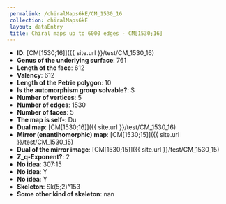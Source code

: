 ```yaml
--- 
 permalink: /chiralMaps6kE/CM_1530_16 
 collection: chiralMaps6kE
 layout: dataEntry
 title: Chiral maps up to 6000 edges - CM[1530;16]
---
```


- **ID**: [CM[1530;16]]({{ site.url }}/test/CM_1530_16)
- **Genus of the underlying surface**: 761
- **Length of the face**: 612
- **Valency**: 612
- **Length of the Petrie polygon**: 10
- **Is the automorphism group solvable?**: S
- **Number of vertices**: 5
- **Number of edges**: 1530
- **Number of faces**: 5
- **The map is self-**: Du
- **Dual map**: [CM[1530;16]]({{ site.url }}/test/CM_1530_16)
- **Mirror (enantihomorphic) map**: [CM[1530;15]]({{ site.url }}/test/CM_1530_15)
- **Dual of the mirror image**: [CM[1530;15]]({{ site.url }}/test/CM_1530_15)
- **Z_q-Exponent?**: 2
- **No idea**:  307:15
- **No idea**: Y
- **No idea**: Y
- **Skeleton**: Sk(5;2)^153
- **Some other kind of skeleton**: nan
